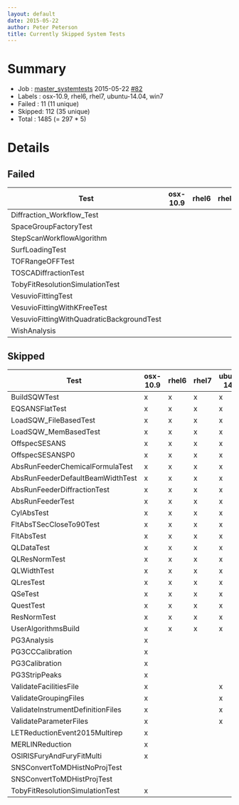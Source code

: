 ```yaml
---
layout: default
date: 2015-05-22
author: Peter Peterson
title: Currently Skipped System Tests
---
```

Summary
=======

* Job    : [master_systemtests](http://builds.mantidproject.org/job/master_systemtests/) 2015-05-22 [#82](http://builds.mantidproject.org/job/master_systemtests/82/)
* Labels : osx-10.9, rhel6, rhel7, ubuntu-14.04, win7
* Failed : 11 (11 unique)
* Skipped: 112 (35 unique)
* Total  : 1485 (= 297 * 5)

Details
=======

Failed
------

| Test                                       | osx-10.9 | rhel6 | rhel7 | ubuntu-14.04 | win7 |
|--------------------------------------------|----------|-------|-------|--------------|------|
| Diffraction_Workflow_Test                  |          |       |       |              |   x  |
| SpaceGroupFactoryTest                      |          |       |       |              |   x  |
| StepScanWorkflowAlgorithm                  |          |       |       |              |   x  |
| SurfLoadingTest                            |          |       |       |              |   x  |
| TOFRangeOFFTest                            |          |       |       |              |   x  |
| TOSCADiffractionTest                       |          |       |       |              |   x  |
| TobyFitResolutionSimulationTest            |          |       |       |              |   x  |
| VesuvioFittingTest                         |          |       |       |              |   x  |
| VesuvioFittingWithKFreeTest                |          |       |       |              |   x  |
| VesuvioFittingWithQuadraticBackgroundTest  |          |       |       |              |   x  |
| WishAnalysis                               |          |       |       |              |   x  |

Skipped
-------

| Test                               | osx-10.9 | rhel6 | rhel7 | ubuntu-14.04 | win7 |
|------------------------------------|----------|-------|-------|--------------|------|
| BuildSQWTest                       |     x    |   x   |   x   |       x      |   x  |
| EQSANSFlatTest                     |     x    |   x   |   x   |       x      |   x  |
| LoadSQW_FileBasedTest              |     x    |   x   |   x   |       x      |   x  |
| LoadSQW_MemBasedTest               |     x    |   x   |   x   |       x      |   x  |
| OffspecSESANS                      |     x    |   x   |   x   |       x      |   x  |
| OffspecSESANSP0                    |     x    |   x   |   x   |       x      |   x  |
| AbsRunFeederChemicalFormulaTest    |     x    |   x   |   x   |       x      |      |
| AbsRunFeederDefaultBeamWidthTest   |     x    |   x   |   x   |       x      |      |
| AbsRunFeederDiffractionTest        |     x    |   x   |   x   |       x      |      |
| AbsRunFeederTest                   |     x    |   x   |   x   |       x      |      |
| CylAbsTest                         |     x    |   x   |   x   |       x      |      |
| FltAbsTSecCloseTo90Test            |     x    |   x   |   x   |       x      |      |
| FltAbsTest                         |     x    |   x   |   x   |       x      |      |
| QLDataTest                         |     x    |   x   |   x   |       x      |      |
| QLResNormTest                      |     x    |   x   |   x   |       x      |      |
| QLWidthTest                        |     x    |   x   |   x   |       x      |      |
| QLresTest                          |     x    |   x   |   x   |       x      |      |
| QSeTest                            |     x    |   x   |   x   |       x      |      |
| QuestTest                          |     x    |   x   |   x   |       x      |      |
| ResNormTest                        |     x    |   x   |   x   |       x      |      |
| UserAlgorithmsBuild                |     x    |   x   |   x   |       x      |      |
| PG3Analysis                        |     x    |       |       |              |   x  |
| PG3CCCalibration                   |     x    |       |       |              |   x  |
| PG3Calibration                     |     x    |       |       |              |   x  |
| PG3StripPeaks                      |     x    |       |       |              |   x  |
| ValidateFacilitiesFile             |     x    |       |       |       x      |      |
| ValidateGroupingFiles              |     x    |       |       |       x      |      |
| ValidateInstrumentDefinitionFiles  |     x    |       |       |       x      |      |
| ValidateParameterFiles             |     x    |       |       |       x      |      |
| LETReductionEvent2015Multirep      |     x    |       |       |              |      |
| MERLINReduction                    |     x    |       |       |              |      |
| OSIRISFuryAndFuryFitMulti          |     x    |       |       |              |      |
| SNSConvertToMDHistNoProjTest       |          |       |       |              |   x  |
| SNSConvertToMDHistProjTest         |          |       |       |              |   x  |
| TobyFitResolutionSimulationTest    |     x    |       |       |              |      |
